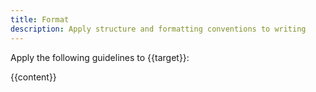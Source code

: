 ```yaml
---
title: Format
description: Apply structure and formatting conventions to writing
---
```


Apply the following guidelines to {{target}}:

{{content}}
